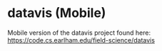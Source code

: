 # datavis (Mobile)
Mobile version of the datavis project found here:
https://code.cs.earlham.edu/field-science/datavis
